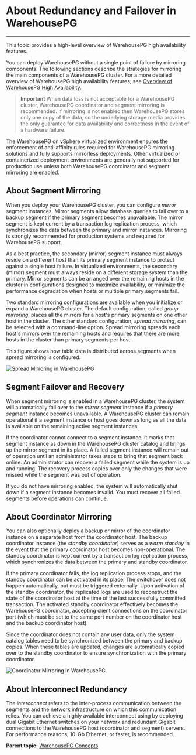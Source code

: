 # About Redundancy and Failover in WarehousePG
---

This topic provides a high-level overview of WarehousePG high availability features.

You can deploy WarehousePG without a single point of failure by mirroring components. The following sections describe the strategies for mirroring the main components of a WarehousePG cluster. For a more detailed overview of WarehousePG high availability features, see [Overview of WarehousePG High Availability](../ha/overview-of-high-availability-in-warehousepg.html).

> **Important** When data loss is not acceptable for a WarehousePG cluster, WarehousePG coordinator and segment mirroring is recommended. If mirroring is not enabled then WarehousePG stores only one copy of the data, so the underlying storage media provides the only guarantee for data availability and correctness in the event of a hardware failure.

The WarehousePG on vSphere virtualized environment ensures the enforcement of anti-affinity rules required for WarehousePG mirroring solutions and fully supports mirrorless deployments. Other virtualized or containerized deployment environments are generally not supported for production use unless both WarehousePG coordinator and segment mirroring are enabled.

## <a id="segment_mirroring"></a>About Segment Mirroring

When you deploy your WarehousePG cluster, you can configure *mirror* segment instances. Mirror segments allow database queries to fail over to a backup segment if the primary segment becomes unavailable. The mirror segment is kept current by a transaction log replication process, which synchronizes the data between the primary and mirror instances. Mirroring is strongly recommended for production systems and required for WarehousePG support.

As a best practice, the secondary \(mirror\) segment instance must always reside on a different host than its primary segment instance to protect against a single host failure. In virtualized environments, the secondary \(mirror\) segment must always reside on a different storage system than the primary. Mirror segments can be arranged over the remaining hosts in the cluster in configurations designed to maximize availability, or minimize the performance degradation when hosts or multiple primary segments fail.

Two standard mirroring configurations are available when you initialize or expand a WarehousePG cluster. The default configuration, called *group mirroring*, places all the mirrors for a host's primary segments on one other host in the cluster. The other standard configuration, *spread mirroring*, can be selected with a command-line option. Spread mirroring spreads each host's mirrors over the remaining hosts and requires that there are more hosts in the cluster than primary segments per host.

This figure shows how table data is distributed across segments when spread mirroring is configured.

![Spread Mirroring in WarehousePG](/spread_mirroring.png "Spread Mirroring in WarehousePG")

## <a id="segment_failover"></a>Segment Failover and Recovery

When segment mirroring is enabled in a WarehousePG cluster, the system will automatically fail over to the *mirror segment* instance if a *primary segment* instance becomes unavailable. A WarehousePG cluster can remain operational if a segment instance or host goes down as long as all the data is available on the remaining active segment instances.

If the coordinator cannot connect to a segment instance, it marks that segment instance as down in the WarehousePG cluster catalog and brings up the mirror segment in its place. A failed segment instance will remain out of operation until an administrator takes steps to bring that segment back online. An administrator can recover a failed segment while the system is up and running. The recovery process copies over only the changes that were missed while the segment was out of operation.

If you do not have mirroring enabled, the system will automatically shut down if a segment instance becomes invalid. You must recover all failed segments before operations can continue.

## <a id="coordinator_mirroring"></a>About Coordinator Mirroring

You can also optionally deploy a backup or mirror of the coordinator instance on a separate host from the coordinator host. The backup coordinator instance \(the *standby coordinator*\) serves as a *warm standby* in the event that the primary coordinator host becomes non-operational. The standby coordinator is kept current by a transaction log replication process, which synchronizes the data between the primary and standby coordinator.

If the primary coordinator fails, the log replication process stops, and the standby coordinator can be activated in its place. The switchover does not happen automatically, but must be triggered externally. Upon activation of the standby coordinator, the replicated logs are used to reconstruct the state of the coordinator host at the time of the last successfully committed transaction. The activated standby coordinator effectively becomes the WarehousePG coordinator, accepting client connections on the coordinator port \(which must be set to the same port number on the coordinator host and the backup coordinator host\).

Since the coordinator does not contain any user data, only the system catalog tables need to be synchronized between the primary and backup copies. When these tables are updated, changes are automatically copied over to the standby coordinator to ensure synchronization with the primary coordinator.

![Coordinator Mirroring in WarehousePG](/standby_coordinator.png "Coordinator Mirroring in WarehousePG")

## <a id="interconnect_redundancy"></a>About Interconnect Redundancy

The *interconnect* refers to the inter-process communication between the segments and the network infrastructure on which this communication relies. You can achieve a highly available interconnect using by deploying dual Gigabit Ethernet switches on your network and redundant Gigabit connections to the WarehousePG host \(coordinator and segment\) servers. For performance reasons, 10-Gb Ethernet, or faster, is recommended.

**Parent topic:** [WarehousePG Concepts](../intro/concepts.html)

